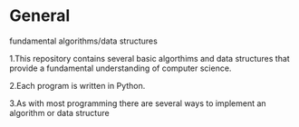 # General
fundamental algorithms/data structures

1.This repository contains several basic algorthims and data structures that provide a fundamental understanding of computer science. 

2.Each program is written in Python.

3.As with most programming there are several ways to implement an algorithm or data structure